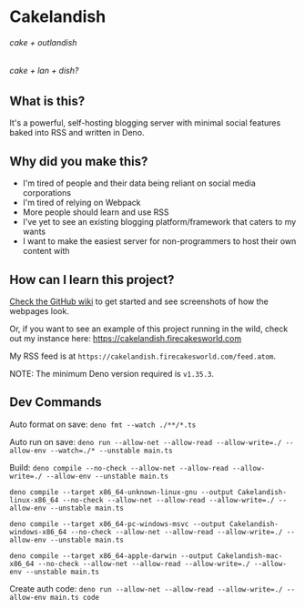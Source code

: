 # Cakelandish
###### cake + outlandish
###### cake + lan + dish?

## What is this?
It's a powerful, self-hosting blogging server with minimal social features baked into RSS and written in Deno.

## Why did you make this?
- I'm tired of people and their data being reliant on social media corporations
- I'm tired of relying on Webpack
- More people should learn and use RSS
- I've yet to see an existing blogging platform/framework that caters to my wants
- I want to make the easiest server for non-programmers to host their own content with

## How can I learn this project?
[Check the GitHub wiki](https://github.com/firecakes/cakelandish/wiki) to get started and see screenshots of how the webpages look.

Or, if you want to see an example of this project running in the wild, check out my instance here: https://cakelandish.firecakesworld.com

My RSS feed is at `https://cakelandish.firecakesworld.com/feed.atom`.

NOTE: The minimum Deno version required is `v1.35.3`.

## Dev Commands

Auto format on save: 
`deno fmt --watch ./**/*.ts`

Auto run on save:
`deno run --allow-net --allow-read --allow-write=./ --allow-env --watch=./* --unstable main.ts`

Build:
`deno compile --no-check --allow-net --allow-read --allow-write=./ --allow-env --unstable main.ts`

`deno compile --target x86_64-unknown-linux-gnu --output Cakelandish-linux-x86_64 --no-check --allow-net --allow-read --allow-write=./ --allow-env --unstable main.ts`

`deno compile --target x86_64-pc-windows-msvc --output Cakelandish-windows-x86_64 --no-check --allow-net --allow-read --allow-write=./ --allow-env --unstable main.ts`

`deno compile --target x86_64-apple-darwin --output Cakelandish-mac-x86_64 --no-check --allow-net --allow-read --allow-write=./ --allow-env --unstable main.ts`

Create auth code:
`deno run --allow-net --allow-read --allow-write=./ --allow-env main.ts code`
